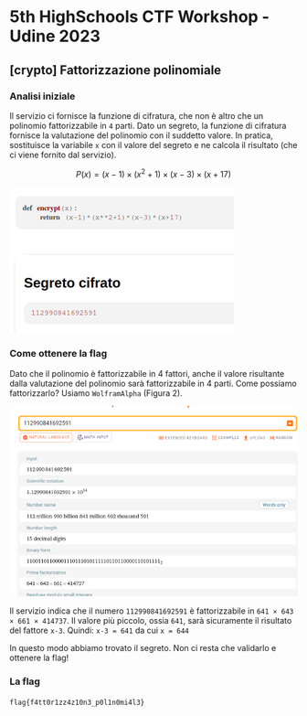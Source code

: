 # 5th HighSchools CTF Workshop - Udine 2023

## [crypto] Fattorizzazione polinomiale

### Analisi iniziale

Il servizio ci fornisce la funzione di cifratura, che non è altro che un polinomio fattorizzabile in `4` parti.
Dato un segreto, la funzione di cifratura fornisce la valutazione del polinomio con il suddetto valore. In pratica, sostituisce la variabile `x` con il valore del segreto e ne calcola il risultato (che ci viene fornito dal servizio).

$$P(x) = (x-1) \times (x^2+1) \times (x-3) \times (x+17)$$

![Cifratura](./writeup/cifratura.png)

### Come ottenere la flag

Dato che il polinomio è fattorizzabile in 4 fattori, anche il valore risultante dalla valutazione del polinomio sarà fattorizzabile in 4 parti. Come possiamo fattorizzarlo? Usiamo `WolframAlpha` (Figura 2).

![Fattorizzazione](./writeup/fattorizzazione.png)

Il servizio indica che il numero `112990841692591` è fattorizzabile in `641 × 643 × 661 × 414737`.
Il valore più piccolo, ossia `641`, sarà sicuramente il risultato del fattore `x-3`.
Quindi: `x-3 = 641` da cui `x = 644`

In questo modo abbiamo trovato il segreto.
Non ci resta che validarlo e ottenere la flag!

### La flag

`flag{f4tt0r1zz4z10n3_p0l1n0mi4l3}`
